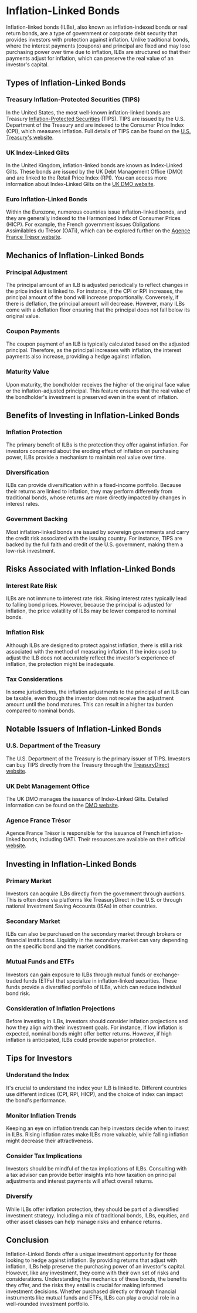 # Inflation-Linked Bonds

Inflation-linked bonds (ILBs), also known as inflation-indexed bonds or real return bonds, are a type of government or corporate debt security that provides investors with protection against inflation. Unlike traditional bonds, where the interest payments (coupons) and principal are fixed and may lose purchasing power over time due to inflation, ILBs are structured so that their payments adjust for inflation, which can preserve the real value of an investor's capital.

## Types of Inflation-Linked Bonds

### Treasury Inflation-Protected Securities (TIPS)
In the United States, the most well-known inflation-linked bonds are Treasury [Inflation-Protected Securities](../i/inflation-protected_securities.md) (TIPS). TIPS are issued by the U.S. Department of the Treasury and are indexed to the Consumer Price Index (CPI), which measures inflation. Full details of TIPS can be found on the [U.S. Treasury's website](https://www.treasurydirect.gov/indiv/research/indepth/tips/res_tips.htm).

### UK Index-Linked Gilts
In the United Kingdom, inflation-linked bonds are known as Index-Linked Gilts. These bonds are issued by the UK Debt Management Office (DMO) and are linked to the Retail Price Index (RPI). You can access more information about Index-Linked Gilts on the [UK DMO website](https://www.dmo.gov.uk/).

### Euro Inflation-Linked Bonds
Within the Eurozone, numerous countries issue inflation-linked bonds, and they are generally indexed to the Harmonized Index of Consumer Prices (HICP). For example, the French government issues Obligations Assimilables du Trésor (OATi), which can be explored further on the [Agence France Trésor website](https://www.aft.gouv.fr/en).

## Mechanics of Inflation-Linked Bonds

### Principal Adjustment
The principal amount of an ILB is adjusted periodically to reflect changes in the price index it is linked to. For instance, if the CPI or RPI increases, the principal amount of the bond will increase proportionally. Conversely, if there is deflation, the principal amount will decrease. However, many ILBs come with a deflation floor ensuring that the principal does not fall below its original value.

### Coupon Payments
The coupon payment of an ILB is typically calculated based on the adjusted principal. Therefore, as the principal increases with inflation, the interest payments also increase, providing a hedge against inflation.

### Maturity Value
Upon maturity, the bondholder receives the higher of the original face value or the inflation-adjusted principal. This feature ensures that the real value of the bondholder's investment is preserved even in the event of inflation.

## Benefits of Investing in Inflation-Linked Bonds

### Inflation Protection
The primary benefit of ILBs is the protection they offer against inflation. For investors concerned about the eroding effect of inflation on purchasing power, ILBs provide a mechanism to maintain real value over time.

### Diversification
ILBs can provide diversification within a fixed-income portfolio. Because their returns are linked to inflation, they may perform differently from traditional bonds, whose returns are more directly impacted by changes in interest rates.

### Government Backing
Most inflation-linked bonds are issued by sovereign governments and carry the credit risk associated with the issuing country. For instance, TIPS are backed by the full faith and credit of the U.S. government, making them a low-risk investment.

## Risks Associated with Inflation-Linked Bonds

### Interest Rate Risk
ILBs are not immune to interest rate risk. Rising interest rates typically lead to falling bond prices. However, because the principal is adjusted for inflation, the price volatility of ILBs may be lower compared to nominal bonds.

### Inflation Risk
Although ILBs are designed to protect against inflation, there is still a risk associated with the method of measuring inflation. If the index used to adjust the ILB does not accurately reflect the investor's experience of inflation, the protection might be inadequate.

### Tax Considerations
In some jurisdictions, the inflation adjustments to the principal of an ILB can be taxable, even though the investor does not receive the adjustment amount until the bond matures. This can result in a higher tax burden compared to nominal bonds.

## Notable Issuers of Inflation-Linked Bonds

### U.S. Department of the Treasury
The U.S. Department of the Treasury is the primary issuer of TIPS. Investors can buy TIPS directly from the Treasury through the [TreasuryDirect website](https://www.treasurydirect.gov/).

### UK Debt Management Office
The UK DMO manages the issuance of Index-Linked Gilts. Detailed information can be found on the [DMO website](https://www.dmo.gov.uk/).

### Agence France Trésor
Agence France Trésor is responsible for the issuance of French inflation-linked bonds, including OATi. Their resources are available on their official [website](https://www.aft.gouv.fr/).

## Investing in Inflation-Linked Bonds

### Primary Market
Investors can acquire ILBs directly from the government through auctions. This is often done via platforms like TreasuryDirect in the U.S. or through national Investment Saving Accounts (ISAs) in other countries.

### Secondary Market
ILBs can also be purchased on the secondary market through brokers or financial institutions. Liquidity in the secondary market can vary depending on the specific bond and the market conditions.

### Mutual Funds and ETFs
Investors can gain exposure to ILBs through mutual funds or exchange-traded funds (ETFs) that specialize in inflation-linked securities. These funds provide a diversified portfolio of ILBs, which can reduce individual bond risk.

### Consideration of Inflation Projections
Before investing in ILBs, investors should consider inflation projections and how they align with their investment goals. For instance, if low inflation is expected, nominal bonds might offer better returns. However, if high inflation is anticipated, ILBs could provide superior protection.

## Tips for Investors

### Understand the Index
It's crucial to understand the index your ILB is linked to. Different countries use different indices (CPI, RPI, HICP), and the choice of index can impact the bond's performance.

### Monitor Inflation Trends
Keeping an eye on inflation trends can help investors decide when to invest in ILBs. Rising inflation rates make ILBs more valuable, while falling inflation might decrease their attractiveness.

### Consider Tax Implications
Investors should be mindful of the tax implications of ILBs. Consulting with a tax advisor can provide better insights into how taxation on principal adjustments and interest payments will affect overall returns.

### Diversify
While ILBs offer inflation protection, they should be part of a diversified investment strategy. Including a mix of traditional bonds, ILBs, equities, and other asset classes can help manage risks and enhance returns.

## Conclusion

Inflation-Linked Bonds offer a unique investment opportunity for those looking to hedge against inflation. By providing returns that adjust with inflation, ILBs help preserve the purchasing power of an investor's capital. However, like any investment, they come with their own set of risks and considerations. Understanding the mechanics of these bonds, the benefits they offer, and the risks they entail is crucial for making informed investment decisions. Whether purchased directly or through financial instruments like mutual funds and ETFs, ILBs can play a crucial role in a well-rounded investment portfolio.